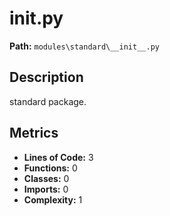 # __init__.py

**Path:** `modules\standard\__init__.py`

## Description

standard package.

## Metrics

- **Lines of Code:** 3
- **Functions:** 0
- **Classes:** 0
- **Imports:** 0
- **Complexity:** 1

